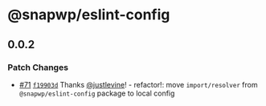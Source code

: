 # @snapwp/eslint-config

## 0.0.2

### Patch Changes

-   [#71](https://github.com/rtCamp/snapwp/pull/71) [`f19903d`](https://github.com/rtCamp/snapwp/commit/f19903d33b61a7fe15c16bbe949aebb5c26f1081) Thanks [@justlevine](https://github.com/justlevine)! - refactor!: move `import/resolver` from `@snapwp/eslint-config` package to local config
